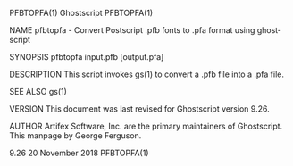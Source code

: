PFBTOPFA(1)                      Ghostscript                      PFBTOPFA(1)

NAME
       pfbtopfa  -  Convert Postscript .pfb fonts to .pfa format using ghost‐
       script

SYNOPSIS
       pfbtopfa input.pfb [output.pfa]

DESCRIPTION
       This script invokes gs(1) to convert a .pfb file into a .pfa file.

SEE ALSO
       gs(1)

VERSION
       This document was last revised for Ghostscript version 9.26.

AUTHOR
       Artifex Software, Inc. are the  primary  maintainers  of  Ghostscript.
       This manpage by George Ferguson.

9.26                           20 November 2018                   PFBTOPFA(1)
